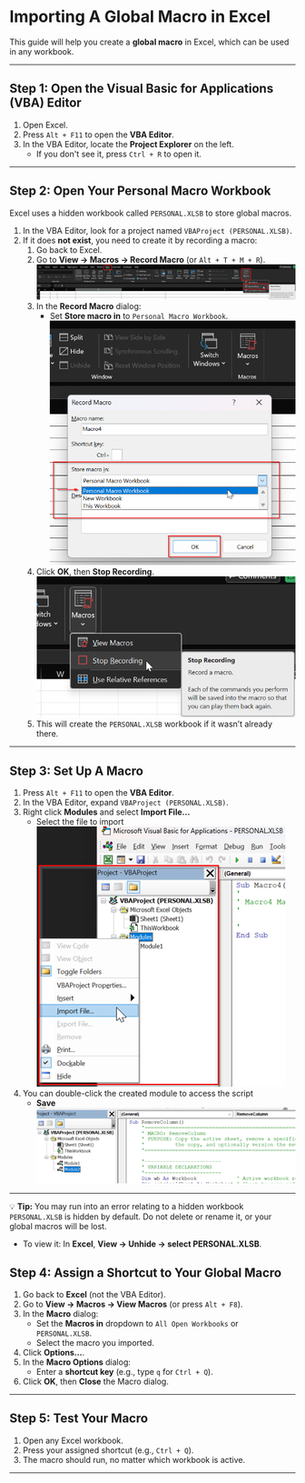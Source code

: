 # Importing A Global Macro in Excel

This guide will help you create a **global macro** in Excel, which can be used in any workbook.

---

## Step 1: Open the Visual Basic for Applications (VBA) Editor

1. Open Excel.
2. Press `Alt + F11` to open the **VBA Editor**.
3. In the VBA Editor, locate the **Project Explorer** on the left.  
   - If you don't see it, press `Ctrl + R` to open it.

---

## Step 2: Open Your Personal Macro Workbook

Excel uses a hidden workbook called `PERSONAL.XLSB` to store global macros.

1. In the VBA Editor, look for a project named `VBAProject (PERSONAL.XLSB)`.
2. If it does **not exist**, you need to create it by recording a macro:
   1. Go back to Excel.
   2. Go to **View → Macros → Record Macro** (or `Alt + T + M + R`).
   ![record_macro.png](assets/record_macro.png)
   3. In the **Record Macro** dialog:
      - Set **Store macro in** to `Personal Macro Workbook`.
      ![select_personal_macro_workbook.png](assets/select_personal_macro_workbook.png)
   4. Click **OK**, then **Stop Recording**.
   ![stop_recording.png](assets/stop_recording.png)
   5. This will create the `PERSONAL.XLSB` workbook if it wasn’t already there.

---

## Step 3: Set Up A Macro

1. Press `Alt + F11` to open the **VBA Editor**.
2. In the VBA Editor, expand `VBAProject (PERSONAL.XLSB)`.
3. Right click **Modules** and select **Import File...**
   - Select the file to import
![img.png](assets/personal_xlsb_macro.png)
1. You can double-click the created module to access the script
	- **Save** 
![img.png](assets/imported_bas.png)

---

💡 **Tip:** You may run into an error relating to a hidden workbook  
 `PERSONAL.XLSB` is hidden by default. Do not delete or rename it, or your global macros will be lost.
- To view it: In **Excel**, **View → Unhide → select PERSONAL.XLSB**.

## Step 4: Assign a Shortcut to Your Global Macro

1. Go back to **Excel** (not the VBA Editor).  
2. Go to **View → Macros → View Macros** (or press `Alt + F8`).  
3. In the **Macro** dialog:
   - Set the **Macros in** dropdown to `All Open Workbooks` or `PERSONAL.XLSB`.
   - Select the macro you imported.  
4. Click **Options…**.
5. In the **Macro Options** dialog:
   - Enter a **shortcut key** (e.g., type `q` for `Ctrl + Q`).
6. Click **OK**, then **Close** the Macro dialog.

---

## Step 5: Test Your Macro

1. Open any Excel workbook.  
2. Press your assigned shortcut (e.g., `Ctrl + Q`).  
3. The macro should run, no matter which workbook is active.

---

